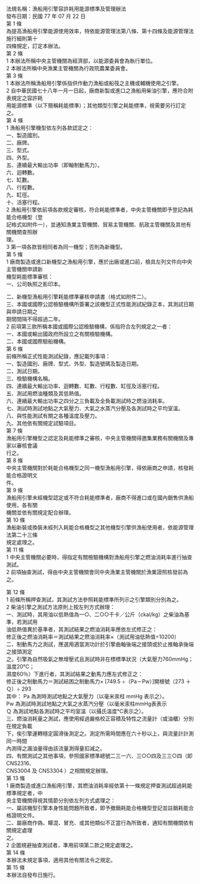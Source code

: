 法規名稱：漁船用引擎容許耗用能源標準及管理辦法  
發布日期：民國 77 年 07 月 22 日  
第 1 條  
為提高漁船用引擎能源使用效率，特依能源管理法第八條、第十四條及能源管理法施行細則第十  
四條規定，訂定本辦法。  
第 2 條  
1 本辦法所稱中央主管機關為經濟部，以能源委員會為執行單位。  
2 本辦法所稱中央漁業主管機關為行政院農業委員會。  
第 3 條  
1 本辦法所稱漁船用引擎係指供作動力漁船或船筏之主機或輔機使用之引擎。  
2 自中華民國七十八年一月一日起，廠商新製或進口之漁船用柴油引擎，應符合附表規定之容許耗  
用能源標準（以下簡稱耗能標準）；其他類型引擎之耗能標準，視需要另行訂定之。  
第 4 條  
1 漁船用引擎機型依左列各款認定之：  
一、製造國別。  
二、廠牌。  
三、型式。  
四、外型。  
五、連續最大輸出功率（即軸制動馬力）。  
六、迴轉數。  
七、缸數。  
八、行程數。  
九、缸徑。  
十、活塞行程。  
2 漁船用引擎依前項各款規定審核，符合耗能標準者，中央主管機關即予登記為耗能合格機型（登  
記格式如附件一），並通知漁業主管機關、貿易主管機關、航政主管機關及其他有關機關查照辦  
理。  
3 第一項各款皆相同者為同一機型；否則為新機型。  
第 5 條  
1 廠商製造或進口新機型之漁船用引擎，應於出廠或進口前，檢具左列文件向中央主管機關申請新  
機型耗能標準審核：  
一、公司執照之影印本。  


二、新機型漁船用引擎耗能標準審核申請書（格式如附件二）。  
三、本國或國際公認檢驗機構所簽署之該機型正式性能測試紀錄正本，其測試日期與申請日期之  
期間間隔不得超過二年。  
2 前項第三款所稱本國或國際公認檢驗機構，係指符合左列規定之一者：  
一、本國或輸出國政府所設立之有關檢驗機構。  
二、本國或國際驗船機構。  
第 6 條  
前條所稱正式性能測試紀錄，應記載列事項：  
一、製造國別、廠牌、型式、外型、製造號碼及製造日期。  
二、測試日期。  
三、檢驗機構名稱。  
四、連續最大輸出功率、迴轉數、缸數、行程數、缸徑及活塞行程。  
五、測試用燃油種類及其低熱值。  
六、連續最大輸出功率之四分之三負載及全負載測試時之燃油消耗率。  
七、測試時測試地點之大氣壓力、大氣之水蒸汽分壓及各測試時之平均室溫。  
八、與性能測試有關之各種溫度及壓力。  
九、其他依有關規定試驗項目。  
第 7 條  
漁船用引擎機型之認定及耗能標準之審核，中央主管機關得邀集業務有關機關及專家以審核會議  
行之。  
第 8 條  
中央主管機關對於耗能合格機型之同一機型漁船用引擎，得依廠商之申請，核發耗能合格證明文  
件。  
第 9 條  
漁船用引擎未經機型認定或不符合耗能標準者，廠商不得進口或在國內銷售供漁船使用，各有關  
機關並依有關規定配合辦理。  
第 10 條  
漁船新裝或換裝未經列入耗能合格機型之其他機型引擎供漁船使用者，依能源管理法第二十三條  
規定處理之。  
第 11 條  
1 中央主管機關必要時，得指定有關檢驗機構對漁船用引擎之燃油消耗率進行抽查測試。  
2 前項抽查測試，得由中央主管機關會同中央漁業主管機關於漁業證照核發前為之。  


第 12 條  
1 前條所稱押查測試，其測試方法參照耗能標準所列示之引擎類別分別為之。  
2 柴油引擎之測試方法原則上按左列方式辦理：  
一、測試時，其用油以低熱值為一○、二○○千卡／公斤（ckal/kg）之柴油為基準，若測試用  
油低熱值異於基準者，其測試結果之燃油消耗率應依左式修正之：  
修正後之燃油消耗率＝測試結果之燃油消耗率×（測試用油低熱值÷10200）  
二、制動馬力之測試，應選用適當測功計於引擎曲軸後端之接頭或於止推軸承後端之接頭測定  
之。引擎為自然吸氣之無增壓式且測試時非在標標準狀況（大氣壓力760mmHg；溫度20℃；  
濕度60％）下進行者，其測試結果之動馬力應左式修正之：  
修正後之制動馬力＝測試結困之制動馬力× [749.5 ÷（Pa－Pw）]開根號（273 ＋ Ｑ）÷ 293  
其中： Pa 為測時測試地點之大氣壓力（以毫米汞柱 mmHg 表示之）。  
Pw 為測試時測試地點之大氣之水蒸汽分壓（以毫米汞柱mmHg表表示  
Ｑ 為測試地點各測試時之平均室溫（以攝氏溫度℃表示之）。  
三、燃油消耗量之測試，應使用經過嚴格校正容積及特性之流量計（或油櫃）分別在規定負載  
下，俟引擎運轉穩定圓滑後測定之。測定所需時間應在六十秒以上，與流量計計測同一時間  
內測得之漏油量得由該流量測得量扣減之。  
四、有關測試之其他事項，參照國家標準總號二三一六、三○○四及三三○四（即 CNS2316、  
CNS3004 及 CNS3304 ）之相關規定辦理。  
第 13 條  
1 廠商製造或進口漁船用引擎，其燃油消耗率經依第十一條規定押查測試超過耗能標準規定者，中  
央主管機關得視其情節分別依左列方式處理之：  
一、屬該機型引擎本身性能問題所致者，即予撤銷耗能合格機型登記並註銷耗能合格證明文件。  
二、屬廠商作偽、矇混、冒充、或其他類似不正當行為所致者，通知有關機關依有關規定處理  
之。  
2 企圖規避抽查測試者，準用前項第二款之規定處理之。  
第 14 條  
本辦法未規定事項，適用其他有關法令之規定。  
第 15 條  
本辦法自發布日施行。  


